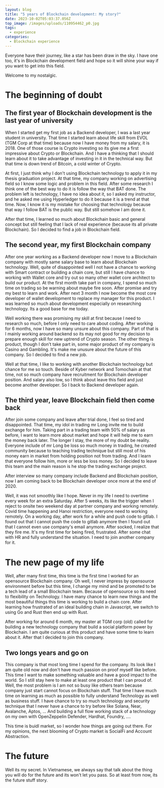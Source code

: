```yaml
---
layout: blog
title: "5 years of Blockchain development: My story?"
date: 2023-10-02T05:03:37.056Z
top_image: /images/uploads/110954462_p0.jpg
tags:
  - experience
categories:
  - Blockchain experience
---
```

Everyone have their journey, like a star has been draw in the sky. I have one too, it's in Blockchain development field and hope so it will shine your way if you want to get into this field.

Welcome to my nostalgic.

<!-- more -->

# The beginning of doubt

## The first year of Blockchain development is the last year of university

When I started get my first job as a Backend developer, I was a last year student in university. That time I started learn about life skill from EVOL (TGM Corp at that time) because now I have money from my salary, it is 2018. One of those course is Crypto investing so its give me a first impressive about Crypto or Blockchain. And I have a thinking that I should learn about it to take advantage of investing in it in the technical way. But that time is down trend of Bitcoin, a cold winter of Crypto.

At first, I just think why I don't using Blockchain technology to apply it in my thesis graduation project. At that time, my company working on advertising field so I know some logic and problem in this field. After some research I think one of the best way to do it is follow the way that BAT done. The problem left is technology, I have no idea about it, so I asked my instructor, and he asked me using Hyperledger to do it because it is a trend at that time. Now, I know it is my mistake for choosing that technology because that way I follow BAT is the public way. But still somehow I am done it.

After that time, I learned so much about Blockchain basic and general concept but still feeling that I lack of real experience (because its all private Blockchain). So I decided to find a job in Blockchain field.

## The second year, my first Blockchain company

After one year working as a Backend developer now I move to a Blockchain company with mostly same salary base to learn about Blockchain technology. Well, quite of disappointed well I not have a chance to working with Smart contract or building a chain core, but still I have chance to working with Wallet core and try out so many other wallet core architect to build our product. At the first month take part in company, I spend so much time on trading so be warning about maybe fire soon. After promise and try my best to learn and work. After next 3 month I now become the most core developer of wallet development to replace my manager for this product. I was learned so much about development especially on researching technology. Its a good base for me today.

Well working there was promising my skill at first because I need to research so much, before I only need to care about coding. After working for 6 months, now I have so many unsure about this company. Part of that is I mainly working around backend so its may not good for my decision to prepare enough skill for new uptrend of Crypto season. The other thing is product, though I don't take part in, some major product of my company is Casino and Gambling. It's make me unusure about the future of this company. So I decided to find a new job.

Well at that time, I like to working with another Blockchain technology but chance for me so touch. Beside of Kyber network and Tomochain at that time, not so much company have recruitment for Blockchain developer position. And salary also low, so I think about leave this field and just become another developer. So I back to Backend developer again.

## The third year, leave Blockchain field then come back

After join some company and leave after trial done, I feel so tired and disappointed. That time, my idol in trading mr Long invite me to build exchange for him. Taking part in a trading team with 50% of salary as before, I want to learn more about market and hope it will help me to earn the money back later. The longer I stay, the more of my doubt be reality. Everyone include of mr Long be loss so much money in trading, he created community because to teaching trading technique but still most of his money earn in market from holding position not from trading. And I learn that everyone follow him, more or less be loss money. So I decided to leave this team and the main reason is he stop the trading exchange project.

After interview so many company include Backend and Blockchain position, now I am coming back to be Blockchain developer once more at the end of 2020.

Well, it was not smoothly like I hope. Never in my life I need to overtime every week for an extra Saturday. After 5 weeks, its like the trigger when I reject to onsite two weekend day at partner company and working remotely. Covid time happening and Hanoi restriction, everyone need to working remotely. On a working day, after work for a while and push code to gitlab. I found out that I cannot push the code to gitlab anymore then I found out that I cannot even use company's email anymore. After socked, I realize that they fire me. It's my first time for being fired, frustrated. After some chat with HR and fully understand the situation. I need to join another company for it.

# The new page of my life

Well, after many first time, this time is the first time I worked for an opensource Blockchain company. Oh well, I never impress by opensource environment before but this time, I change my mind and be promoted to be a tech lead of a small Blockchain team. Because of opensource so its need to flexibility on Technology. I have many chance to learn new things and the most beautiful things this time is working to build a chain core. After learning how frustrated of an ideal building chain in Javascript, we switch to using Go and Rust then end up with Rust.

After working for around 6 month, my master at TGM corp (old) called for building a new technology company that build a social platform power by Blockchain. I am quite curious at this product and have some time to learn about it. After that I decided to join this company.

## Two longs years and go on

This company is that most long time I spend for the company. Its look like I am quite old now and don't have much passion on proof myself like before. This time I want to make something valuable and have a good impact to the world. So I still stay here to make at least one product that I can proud of. Well, the most problem is I am not so busy like others team because company just start cannot focus on Blockchain stuff. That time I have much time on learning as much as possible to fully understand Technology as well as business stuff.  I have chance to try so much technology and security technique that I never have a chance to try before like Solana, Near, Avalanche, Aptos, ... And building a full flow working stack of a technology on my own with OpenZeppelin Defender, Hardhat, Foundry, ....

This time is buidl market, so I wonder how things are going out there. For my opinions, the next blooming of Crypto market is SocialFi and Account Abstraction.

# The future

Well its my secret. In Vietnamese, we always say that talk about the thing you will do for the future and its won't let you pass. So at least from now, its the future stuff story.
